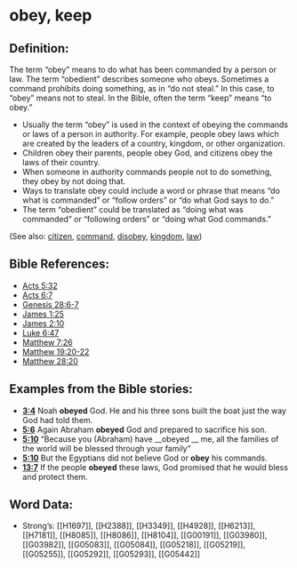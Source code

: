 # obey, keep

## Definition:

The term “obey” means to do what has been commanded by a person or law. The term “obedient” describes someone who obeys. Sometimes a command prohibits doing something, as in “do not steal.” In this case, to “obey” means not to steal. In the Bible, often the term “keep” means “to obey.”

* Usually the term “obey” is used in the context of obeying the commands or laws of a person in authority. For example, people obey laws which are created by the leaders of a country, kingdom, or other organization.
* Children obey their parents, people obey God, and citizens obey the laws of their country.
* When someone in authority commands people not to do something, they obey by not doing that.
* Ways to translate obey could include a word or phrase that means “do what is commanded” or “follow orders” or “do what God says to do.”
* The term “obedient” could be translated as “doing what was commanded” or “following orders” or “doing what God commands.”

(See also: [citizen](../other/citizen.md), [command](../kt/command.md), [disobey](../other/disobey.md), [kingdom](../other/kingdom.md), [law](../other/law.md))

## Bible References:

* [Acts 5:32](rc://en/tn/help/act/05/32)
* [Acts 6:7](rc://en/tn/help/act/06/7)
* [Genesis 28:6-7](rc://en/tn/help/gen/28/06)
* [James 1:25](rc://en/tn/help/jas/01/25)
* [James 2:10](rc://en/tn/help/jas/02/10)
* [Luke 6:47](rc://en/tn/help/luk/06/47)
* [Matthew 7:26](rc://en/tn/help/mat/07/26)
* [Matthew 19:20-22](rc://en/tn/help/mat/19/20)
* [Matthew 28:20](rc://en/tn/help/mat/28/20)

## Examples from the Bible stories:

* __[3:4](rc://en/tn/help/obs/03/04)__ Noah __obeyed__ God. He and his three sons built the boat just the way God had told them.
* __[5:6](rc://en/tn/help/obs/05/06)__ Again Abraham __obeyed__ God and prepared to sacrifice his son.
* __[5:10](rc://en/tn/help/obs/05/10)__ “Because you (Abraham) have __obeyed __ me, all the families of the world will be blessed through your family”
* __[5:10](rc://en/tn/help/obs/05/10)__ But the Egyptians did not believe God or __obey__ his commands.
* __[13:7](rc://en/tn/help/obs/13/07)__ If the people __obeyed__ these laws, God promised that he would bless and protect them.

## Word Data:

* Strong’s: [[H1697]], [[H2388]], [[H3349]], [[H4928]], [[H6213]], [[H7181]], [[H8085]], [[H8086]], [[H8104]], [[G00191]], [[G03980]], [[G03982]], [[G05083]], [[G05084]], [[G05218]], [[G05219]], [[G05255]], [[G05292]], [[G05293]], [[G05442]]
